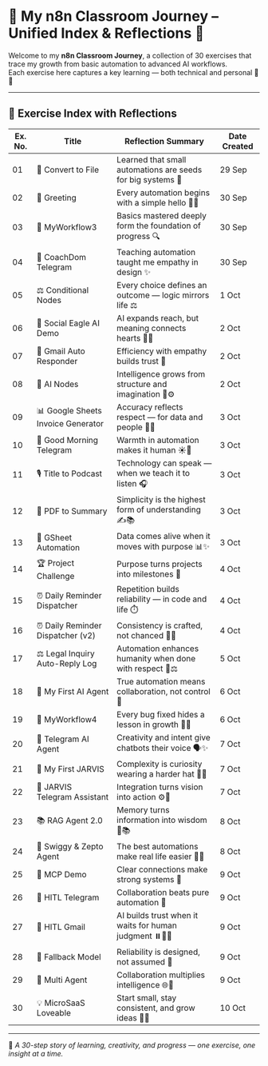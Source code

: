 # 🌱 My n8n Classroom Journey – Unified Index & Reflections 🚀

Welcome to my **n8n Classroom Journey**, a collection of 30 exercises that trace my growth from basic automation to advanced AI workflows.  
Each exercise here captures a key learning — both technical and personal 💭✨  

---

## 🧭 Exercise Index with Reflections

| Ex. No. | Title | Reflection Summary | Date Created |
|----------|--------|--------------------|---------------|
| 01 | 🔄 Convert to File | Learned that small automations are seeds for big systems 🌱 | 29 Sep |
| 02 | 👋 Greeting | Every automation begins with a simple hello 🤖💬 | 30 Sep |
| 03 | 🧪 MyWorkflow3 | Basics mastered deeply form the foundation of progress 🔍 | 30 Sep |
| 04 | 💬 CoachDom Telegram | Teaching automation taught me empathy in design ✨ | 30 Sep |
| 05 | ⚖️ Conditional Nodes | Every choice defines an outcome — logic mirrors life ⚖️ | 1 Oct |
| 06 | 🦅 Social Eagle AI Demo | AI expands reach, but meaning connects hearts 🦅💬 | 2 Oct |
| 07 | 📧 Gmail Auto Responder | Efficiency with empathy builds trust 💌 | 2 Oct |
| 08 | 🤖 AI Nodes | Intelligence grows from structure and imagination 🧠⚙️ | 2 Oct |
| 09 | 📊 Google Sheets Invoice Generator | Accuracy reflects respect — for data and people 🧾💡 | 3 Oct |
| 10 | 🌅 Good Morning Telegram | Warmth in automation makes it human ☀️💬 | 3 Oct |
| 11 | 🎙️ Title to Podcast | Technology can speak — when we teach it to listen 🎧 | 3 Oct |
| 12 | 📄 PDF to Summary | Simplicity is the highest form of understanding ✍️📚 | 3 Oct |
| 13 | 📑 GSheet Automation | Data comes alive when it moves with purpose 📊✨ | 3 Oct |
| 14 | 🏆 Project Challenge | Purpose turns projects into milestones 🎯 | 4 Oct |
| 15 | ⏰ Daily Reminder Dispatcher | Repetition builds reliability — in code and life ⏱️ | 4 Oct |
| 16 | ⏰ Daily Reminder Dispatcher (v2) | Consistency is crafted, not chanced 🎵⏰ | 4 Oct |
| 17 | ⚖️ Legal Inquiry Auto-Reply Log | Automation enhances humanity when done with respect 💬⚖️ | 5 Oct |
| 18 | 🤖 My First AI Agent | True automation means collaboration, not control 🤝 | 6 Oct |
| 19 | 🧪 MyWorkflow4 | Every bug fixed hides a lesson in growth 🔧💡 | 6 Oct |
| 20 | 💬 Telegram AI Agent | Creativity and intent give chatbots their voice 🗣️✨ | 7 Oct |
| 21 | 🤖 My First JARVIS | Complexity is curiosity wearing a harder hat 🧠🔥 | 7 Oct |
| 22 | 🤖 JARVIS Telegram Assistant | Integration turns vision into action ⚙️💬 | 7 Oct |
| 23 | 📚 RAG Agent 2.0 | Memory turns information into wisdom 🧠📚 | 8 Oct |
| 24 | 🛒 Swiggy & Zepto Agent | The best automations make real life easier 🚀🍱 | 8 Oct |
| 25 | 🧩 MCP Demo | Clear connections make strong systems 🧩 | 9 Oct |
| 26 | 💬 HITL Telegram | Collaboration beats pure automation 🤝 | 9 Oct |
| 27 | 📧 HITL Gmail | AI builds trust when it waits for human judgment ⏸️👩‍💻 | 9 Oct |
| 28 | 🔄 Fallback Model | Reliability is designed, not assumed 🔁 | 9 Oct |
| 29 | 🤝 Multi Agent | Collaboration multiplies intelligence 🌐🤝 | 9 Oct |
| 30 | 💡 MicroSaaS Loveable | Start small, stay consistent, and grow ideas 💼🚀 | 10 Oct |

---

🌿 *A 30-step story of learning, creativity, and progress — one exercise, one insight at a time.*

